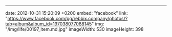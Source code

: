 ---
date: 2012-10-31 15:20:09 +0200
embed: "facebook"
link: "https://www.facebook.com/pg/rebbix.company/photos/?tab=album&album_id=197038077088145"
img: "/img/life/00197_item.md.jpg"
imageWidth: 530
imageHeight: 398
